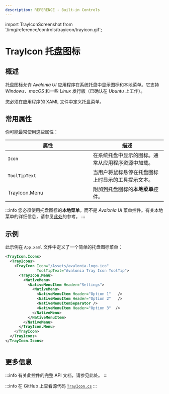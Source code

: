 ```yaml
---
description: REFERENCE - Built-in Controls
---
```


import TrayIconScreenshot from '/img/reference/controls/trayicon/trayicon.gif';

# TrayIcon 托盘图标

## 概述

托盘图标允许 _Avalonia UI_ 应用程序在系统托盘中显示图标和本地菜单。它支持 _Windows_、_macOS_ 和一些 _Linux_ 发行版（已确认在 _Ubuntu_ 上工作）。

您必须在应用程序的 XAML 文件中定义托盘菜单。

## 常用属性

你可能最常使用这些属性：

<table><thead><tr><th width="255">属性</th><th>描述</th></tr></thead><tbody><tr><td><code>Icon</code></td><td>在系统托盘中显示的图标。通常从应用程序资源中加载。</td></tr><tr><td><code>ToolTipText</code></td><td>当用户将鼠标悬停在托盘图标上时显示的工具提示文本。</td></tr><tr><td>TrayIcon.Menu</td><td>附加到托盘图标的<strong>本地菜单</strong>控件。</td></tr></tbody></table>

:::info
您必须使用托盘图标的**本地菜单**，而不是 _Avalonia UI_ 菜单控件。有关本地菜单的详细信息，请参见[此处](./nativemenu.md)的参考。
:::

## 示例

此示例在 `App.xaml` 文件中定义了一个简单的托盘图标菜单：

```xml
<TrayIcon.Icons>
  <TrayIcons>
    <TrayIcon Icon="/Assets/avalonia-logo.ico" 
              ToolTipText="Avalonia Tray Icon ToolTip">
      <TrayIcon.Menu>
        <NativeMenu>
          <NativeMenuItem Header="Settings">
            <NativeMenu>
              <NativeMenuItem Header="Option 1"   />
              <NativeMenuItem Header="Option 2"   />
              <NativeMenuItemSeparator />
              <NativeMenuItem Header="Option 3"  />
            </NativeMenu>
          </NativeMenuItem>
        </NativeMenu>
      </TrayIcon.Menu>
    </TrayIcon>
  </TrayIcons>
</TrayIcon.Icons>
```

<img src={TrayIconScreenshot} alt="" />

## 更多信息

:::info
有关此控件的完整 API 文档，请参见此处。
:::

:::info
在 GitHub 上查看源代码 [`TrayIcon.cs`](https://github.com/AvaloniaUI/Avalonia/blob/master/src/Avalonia.Controls/TrayIcon.cs)
:::

